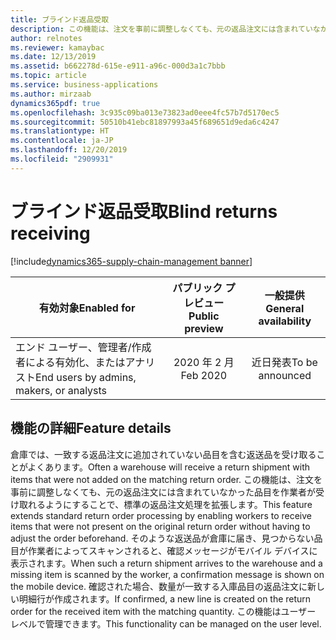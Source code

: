 ```yaml
---
title: ブラインド返品受取
description: この機能は、注文を事前に調整しなくても、元の返品注文には含まれていなかった品目を作業者が受け取れるようにすることで、標準の返品注文処理を拡張します。
author: relnotes
ms.reviewer: kamaybac
ms.date: 12/13/2019
ms.assetid: b662278d-615e-e911-a96c-000d3a1c7bbb
ms.topic: article
ms.service: business-applications
ms.author: mirzaab
dynamics365pdf: true
ms.openlocfilehash: 3c935c09ba013e73823ad0eee4fc57b7d5170ec5
ms.sourcegitcommit: 50510b41ebc81897993a45f689651d9eda6c4247
ms.translationtype: HT
ms.contentlocale: ja-JP
ms.lasthandoff: 12/20/2019
ms.locfileid: "2909931"
---
```

# <a name="blind-returns-receiving"></a><span data-ttu-id="927ff-103">ブラインド返品受取</span><span class="sxs-lookup"><span data-stu-id="927ff-103">Blind returns receiving</span></span>
[!include[dynamics365-supply-chain-management banner](../includes/dynamics365-supply-chain-management.md)]

| <span data-ttu-id="927ff-104">有効対象</span><span class="sxs-lookup"><span data-stu-id="927ff-104">Enabled for</span></span>    |  <span data-ttu-id="927ff-105">パブリック プレビュー</span><span class="sxs-lookup"><span data-stu-id="927ff-105">Public preview</span></span> | <span data-ttu-id="927ff-106">一般提供</span><span class="sxs-lookup"><span data-stu-id="927ff-106">General availability</span></span> | 
| ---------- | :----------: |:----------: |
|<span data-ttu-id="927ff-107">エンド ユーザー、管理者/作成者による有効化、またはアナリスト</span><span class="sxs-lookup"><span data-stu-id="927ff-107">End users by admins, makers, or analysts</span></span>|<span data-ttu-id="927ff-108">2020 年 2 月</span><span class="sxs-lookup"><span data-stu-id="927ff-108">Feb 2020</span></span>| <span data-ttu-id="927ff-109">近日発表</span><span class="sxs-lookup"><span data-stu-id="927ff-109">To be announced</span></span>|






## <a name="feature-details"></a><span data-ttu-id="927ff-110">機能の詳細</span><span class="sxs-lookup"><span data-stu-id="927ff-110">Feature details</span></span>
<!--feature detail start -->
<span data-ttu-id="927ff-111">倉庫では、一致する返品注文に追加されていない品目を含む返送品を受け取ることがよくあります。</span><span class="sxs-lookup"><span data-stu-id="927ff-111">Often a warehouse will receive a return shipment with items that were not added on the matching return order.</span></span> <span data-ttu-id="927ff-112">この機能は、注文を事前に調整しなくても、元の返品注文には含まれていなかった品目を作業者が受け取れるようにすることで、標準の返品注文処理を拡張します。</span><span class="sxs-lookup"><span data-stu-id="927ff-112">This feature extends standard return order processing by enabling workers to receive items that were not present on the original return order without having to adjust the order beforehand.</span></span> <span data-ttu-id="927ff-113">そのような返送品が倉庫に届き、見つからない品目が作業者によってスキャンされると、確認メッセージがモバイル デバイスに表示されます。</span><span class="sxs-lookup"><span data-stu-id="927ff-113">When such a return shipment arrives to the warehouse and a missing item is scanned by the worker, a confirmation message is shown on the mobile device.</span></span> <span data-ttu-id="927ff-114">確認された場合、数量が一致する入庫品目の返品注文に新しい明細行が作成されます。</span><span class="sxs-lookup"><span data-stu-id="927ff-114">If confirmed, a new line is created on the return order for the received item with  the matching quantity.</span></span> <span data-ttu-id="927ff-115">この機能はユーザー レベルで管理できます。</span><span class="sxs-lookup"><span data-stu-id="927ff-115">This functionality can be managed on the user level.</span></span>
<!--feature detail end -->









